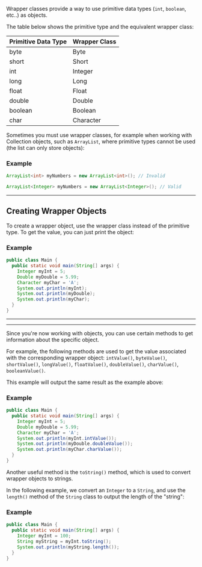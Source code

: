 Wrapper classes provide a way to use primitive data types (`int`, `boolean`, etc..) as objects.

The table below shows the primitive type and the equivalent wrapper class:

|Primitive Data Type|Wrapper Class|
|---|---|
|byte|Byte|
|short|Short|
|int|Integer|
|long|Long|
|float|Float|
|double|Double|
|boolean|Boolean|
|char|Character|

Sometimes you must use wrapper classes, for example when working with Collection objects, such as `ArrayList`, where primitive types cannot be used (the list can only store objects):

### Example

```java
ArrayList<int> myNumbers = new ArrayList<int>(); // Invalid
```

```java
ArrayList<Integer> myNumbers = new ArrayList<Integer>(); // Valid
```

---

## Creating Wrapper Objects

To create a wrapper object, use the wrapper class instead of the primitive type. To get the value, you can just print the object:

### Example

```java
public class Main {
  public static void main(String[] args) {
    Integer myInt = 5;
    Double myDouble = 5.99;
    Character myChar = 'A';
    System.out.println(myInt);
    System.out.println(myDouble);
    System.out.println(myChar);
  }
}
```

---

---

Since you're now working with objects, you can use certain methods to get information about the specific object.

For example, the following methods are used to get the value associated with the corresponding wrapper object: `intValue()`, `byteValue()`, `shortValue()`, `longValue()`, `floatValue()`, `doubleValue()`, `charValue()`, `booleanValue()`.

This example will output the same result as the example above:

### Example

```java
public class Main {
  public static void main(String[] args) {
    Integer myInt = 5;
    Double myDouble = 5.99;
    Character myChar = 'A';
    System.out.println(myInt.intValue());
    System.out.println(myDouble.doubleValue());
    System.out.println(myChar.charValue());
  }
}
```

Another useful method is the `toString()` method, which is used to convert wrapper objects to strings.

In the following example, we convert an `Integer` to a `String`, and use the `length()` method of the `String` class to output the length of the "string":

### Example

```java
public class Main {
  public static void main(String[] args) {
    Integer myInt = 100;
    String myString = myInt.toString();
    System.out.println(myString.length());
  }
}
```